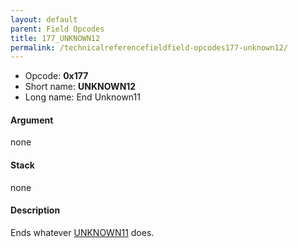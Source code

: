 ```yaml
---
layout: default
parent: Field Opcodes
title: 177_UNKNOWN12
permalink: /technicalreferencefieldfield-opcodes177-unknown12/
---
```


-   Opcode: **0x177**
-   Short name: **UNKNOWN12**
-   Long name: End Unknown11

#### Argument

none

#### Stack

none

#### Description

Ends whatever [UNKNOWN11](176_UNKNOWN11) does.
